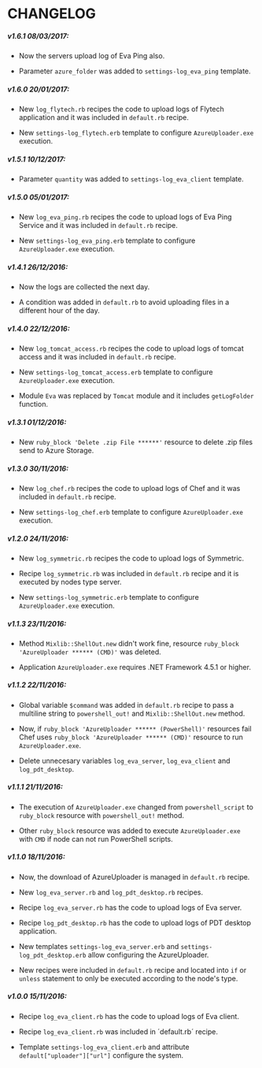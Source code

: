 # CHANGELOG

##### v1.6.1 08/03/2017:

- Now the servers upload log of Eva Ping also.

- Parameter `azure_folder` was added to `settings-log_eva_ping` template.

##### v1.6.0 20/01/2017:

- New `log_flytech.rb` recipes the code to upload logs of Flytech application and it was included in `default.rb` recipe.

- New `settings-log_flytech.erb` template to configure `AzureUploader.exe` execution.

##### v1.5.1 10/12/2017:

- Parameter `quantity` was added to `settings-log_eva_client` template.

##### v1.5.0 05/01/2017:

- New `log_eva_ping.rb` recipes the code to upload logs of Eva Ping Service and it was included in `default.rb` recipe.

- New `settings-log_eva_ping.erb` template to configure `AzureUploader.exe` execution.

##### v1.4.1 26/12/2016:

- Now the logs are collected the next day.

- A condition was added in `default.rb` to avoid uploading files in a different hour of the day.

##### v1.4.0 22/12/2016:

- New `log_tomcat_access.rb` recipes the code to upload logs of tomcat access and it was included in `default.rb` recipe.

- New `settings-log_tomcat_access.erb` template to configure `AzureUploader.exe` execution.

- Module `Eva` was replaced by `Tomcat` module and it includes `getLogFolder` function.

##### v1.3.1 01/12/2016:

- New `ruby_block 'Delete .zip File ******'` resource to delete .zip files send to Azure Storage.

##### v1.3.0 30/11/2016:

- New `log_chef.rb` recipes the code to upload logs of Chef and it was included in `default.rb` recipe.

- New `settings-log_chef.erb` template to configure `AzureUploader.exe` execution.

##### v1.2.0 24/11/2016:

- New `log_symmetric.rb` recipes the code to upload logs of Symmetric.

- Recipe `log_symmetric.rb` was included in `default.rb` recipe and it is executed by nodes type server.

- New `settings-log_symmetric.erb` template to configure `AzureUploader.exe` execution.

##### v1.1.3 23/11/2016:

- Method `Mixlib::ShellOut.new` didn't work fine, resource `ruby_block 'AzureUploader ****** (CMD)'` was deleted.

- Application `AzureUploader.exe` requires .NET Framework 4.5.1 or higher.

##### v1.1.2 22/11/2016:

- Global variable `$command` was added in `default.rb` recipe to pass a multiline string to `powershell_out!` and `Mixlib::ShellOut.new` method.

- Now, if `ruby_block 'AzureUploader ****** (PowerShell)'` resources fail Chef uses `ruby_block 'AzureUploader ****** (CMD)'` resource to run `AzureUploader.exe`.

- Delete unnecesary variables `log_eva_server`, `log_eva_client` and `log_pdt_desktop`.

##### v1.1.1 21/11/2016:

- The execution of `AzureUploader.exe` changed from `powershell_script` to `ruby_block` resource with `powershell_out!` method.

- Other `ruby_block` resource was added to execute `AzureUploader.exe` with `CMD` if node can not run PowerShell scripts.

##### v1.1.0 18/11/2016:

- Now, the download of AzureUploader is managed in `default.rb` recipe.

- New `log_eva_server.rb` and `log_pdt_desktop.rb` recipes.

- Recipe `log_eva_server.rb` has the code to upload logs of Eva server.

- Recipe `log_pdt_desktop.rb` has the code to upload logs of PDT desktop application.

- New templates `settings-log_eva_server.erb` and `settings-log_pdt_desktop.erb` allow configuring the AzureUploader.

- New recipes were included in `default.rb` recipe and located into `if` or `unless` statement to only be executed according to the node's type.

##### v1.0.0 15/11/2016:

- Recipe `log_eva_client.rb` has the code to upload logs of Eva client.

- Recipe `log_eva_client.rb` was included in ´default.rb´ recipe.

- Template `settings-log_eva_client.erb` and attribute `default["uploader"]["url"]` configure the system.
